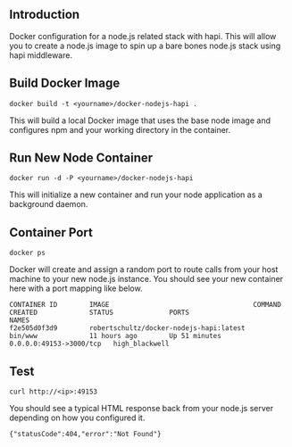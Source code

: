 Introduction
----

Docker configuration for a node.js related stack with hapi. This will allow you to create a node.js image to spin up a bare bones node.js stack using hapi middleware.

Build Docker Image
---
    docker build -t <yourname>/docker-nodejs-hapi .

This will build a local Docker image that uses the base node image and configures npm and your working directory in the container.

Run New Node Container
---
    docker run -d -P <yourname>/docker-nodejs-hapi

This will initialize a new container and run your node application as a background daemon.

Container Port
---
    docker ps

Docker will create and assign a random port to route calls from your host machine to your new node.js instance. You should see your new container here with a port mapping like below.

    CONTAINER ID        IMAGE                                    COMMAND             CREATED             STATUS              PORTS                     NAMES
    f2e505d0f3d9        robertschultz/docker-nodejs-hapi:latest            bin/www             11 hours ago        Up 51 minutes       0.0.0.0:49153->3000/tcp   high_blackwell

Test
---
    curl http://<ip>:49153

You should see a typical HTML response back from your node.js server depending on how you configured it.

    {"statusCode":404,"error":"Not Found"}
